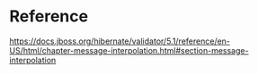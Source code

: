 # Reference
https://docs.jboss.org/hibernate/validator/5.1/reference/en-US/html/chapter-message-interpolation.html#section-message-interpolation